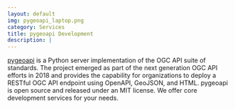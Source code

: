 ```yaml
---
layout: default
img: pygeoapi_laptop.png
category: Services
title: pygeoapi Development
description: |
---
```

  [pygeoapi](https://pygeoapi.io/) is a Python server implementation of the OGC API suite of standards. The project emerged as part of the next generation OGC API efforts in 2018 and provides the capability for organizations to deploy a RESTful OGC API endpoint using OpenAPI, GeoJSON, and HTML. pygeoapi is open source and released under an MIT license. We offer core development services for your needs.
